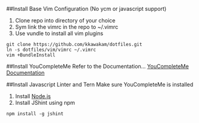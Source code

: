 ##Install Base Vim Configuration (No ycm or javascript support)
1. Clone repo into directory of your choice
1. Sym link the vimrc in the repo to ~/.vimrc
1. Use vundle to install all vim plugins

```
git clone https://github.com/kkawakam/dotfiles.git 
ln -s dotfiles/vim/vimrc ~/.vimrc
vim +BundleInstall
```

##Install YouCompleteMe
Refer to the Documentation...
[YouCompleteMe Documentation](https://github.com/Valloric/YouCompleteMe)

##Install Javascript Linter and Tern
Make sure YouCompleteMe is installed
1. Install [Node.js](http://nodejs.org/)
1. Install JShint using npm

```
npm install -g jshint
```

